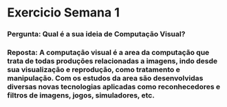 # Exercicio Semana 1 

### Pergunta: Qual é a sua ideia de Computação Visual?

### Reposta: A computação visual é a area da computação que trata de todas produções relacionadas a imagens, indo desde sua visualização e reprodução, como tratamento e manipulação. Com os estudos da area são desenvolvidas diversas novas  tecnologias aplicadas como reconhecedores e filtros de imagens, jogos, simuladores, etc.

